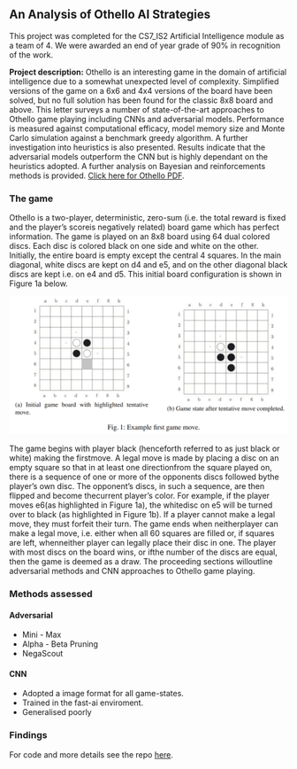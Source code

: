 ## An Analysis of Othello AI Strategies

This project was completed for the CS7_IS2 Artificial Intelligence module as a team of 4. We were awarded an end of year grade of 90% in recognition of the work.

**Project description:** Othello is an interesting game in the domain of artificial intelligence due to a somewhat unexpected level of complexity. Simplified versions of the game on a 6x6 and 4x4 versions of the board have been solved, but no full solution has been found for the classic 8x8 board and above. This letter surveys a number of state-of-the-art approaches to Othello game playing including CNNs and adversarial models. Performance is measured against computational efficacy, model memory size and Monte Carlo simulation against a benchmark greedy algorithm. A further investigation into  heuristics is also presented. Results indicate that the adversarial models outperform the CNN but is highly dependant on the heuristics adopted. A further analysis on Bayesian and reinforcements methods is provided. [Click here for Othello PDF](pdf/An_Analysis_of_Othello_AI_Strategies.pdf).

### The game

Othello is a two-player, deterministic, zero-sum (i.e. the total reward is fixed and the player’s scoreis negatively related) board game which has perfect information. The game is played on an 8x8 board using 64 dual colored discs. Each disc is colored black on one side and white on the other. Initially, the entire board is empty except the central 4 squares. In the main diagonal, white discs are kept on d4 and e5, and on the other diagonal black discs are kept i.e. on e4 and d5. This initial board configuration is shown in Figure 1a below.

![Example Board states](images/oth_example_board_pos.png)

The game begins with player black (henceforth referred to as just black or white) making the firstmove. A legal move is made by placing a disc on an empty square so that in at least one directionfrom the square played on, there is a sequence of one or more of the opponents discs followed bythe player’s own disc. The opponent’s discs, in such a sequence, are then flipped and become thecurrent player’s color. For example, if the player moves e6(as highlighted in Figure 1a), the whitedisc on e5 will be turned over to black (as highlighted in Figure 1b). If a player cannot make a legal move, they must forfeit their turn. The game ends when neitherplayer can make a legal move, i.e. either when all 60 squares are filled or, if squares are left, whenneither player can legally place their disc in one. The player with most discs on the board wins, or ifthe number of the discs are equal, then the game is deemed as a draw. The proceeding sections willoutline adversarial methods and CNN approaches to Othello game playing.


### Methods assessed
#### Adversarial 
- Mini - Max
- Alpha - Beta Pruning
- NegaScout

#### CNN
- Adopted a image format for all game-states.
- Trained in the fast-ai enviroment.
- Generalised poorly


### Findings


For code and more details see the repo [here](https://github.com/BarberAlec/Othello-Game-Playing-AI-Evaluation).
